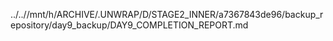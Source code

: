 ../..//mnt/h/ARCHIVE/.UNWRAP/D/STAGE2_INNER/a7367843de96/backup_repository/day9_backup/DAY9_COMPLETION_REPORT.md